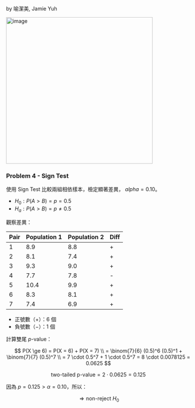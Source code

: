 by 喻潔美, Jamie Yuh

<img width="400" alt="image" src="https://github.com/user-attachments/assets/8cb9b2a2-2dcb-477e-b28d-0e86db56df34" /> 

### Problem 4 - Sign Test

使用 Sign Test 比較兩組相依樣本，檢定顯著差異， $alpha = 0.10$。

- $H_0 : P(A > B) = p = 0.5$
- $H_a : P(A > B) = p \ne 0.5$

觀察差異：

| Pair | Population 1 | Population 2 | Diff |
|------|--------|------|------|
| 1   | 8.9      | 8.8    |+
| 2   | 8.1      | 7.4  |+
| 3   | 9.3      | 9.0  |+
| 4   | 7.7      | 7.8    | -
| 5   | 10.4      | 9.9    |+
| 6   | 8.3      | 8.1    |+
| 7   | 7.4      | 6.9  |+


- 正號數（$+$）：6 個
- 負號數（$-$）：1 個

計算雙尾 $p$-value：

$$
P(X \ge 6) = P(X = 6) + P(X = 7) \\
= \binom{7}{6} (0.5)^6 (0.5)^1 + \binom{7}{7} (0.5)^7 \\
= 7 \cdot 0.5^7 + 1 \cdot 0.5^7 = 8 \cdot 0.0078125 = 0.0625
$$

$$
\text{two-tailed p-value} = 2 \cdot 0.0625 = 0.125
$$

因為 $p = 0.125 > \alpha = 0.10$，所以：

$$
\Rightarrow \text{non-reject } H_0
$$
